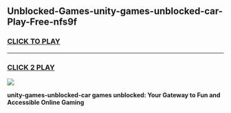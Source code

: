 
## Unblocked-Games-unity-games-unblocked-car-Play-Free-nfs9f
<h3>
<a href="https://premium76.site?title=unity-games-unblocked-car&ref=09A">CLICK TO PLAY</a></h3>
<hr>

<h3>
<a href="https://premium76.site?title=unity-games-unblocked-car&ref=09A">CLICK 2 PLAY</a>
  
</h3>

<a href="https://premium76.site?title=unity-games-unblocked-car&ref=09A"><img src="https://clearcache.store/games.png"></a>


**unity-games-unblocked-car games unblocked: Your Gateway to Fun and Accessible Online Gaming**
